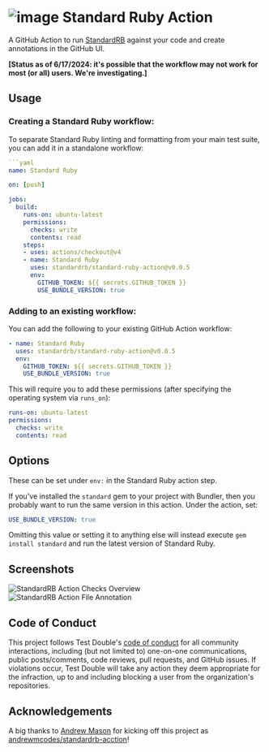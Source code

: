# ![image](https://github.com/standardrb/standard-ruby-action/assets/16904172/ed2d125f-26fd-45fb-a78f-c68c8bcbefed) Standard Ruby Action

A GitHub Action to run [StandardRB](https://github.com/standardrb/standard) against your code and create annotations in the GitHub UI.

**[Status as of 6/17/2024: it's possible that the workflow may not work for most (or all) users. We're investigating.]**

## Usage

### Creating a Standard Ruby workflow:

To separate Standard Ruby linting and formatting from your main test suite, you
can add it in a standalone workflow:

```yaml
```yaml
name: Standard Ruby

on: [push]

jobs:
  build:
    runs-on: ubuntu-latest
    permissions:
      checks: write
      contents: read
    steps:
    - uses: actions/checkout@v4
    - name: Standard Ruby
      uses: standardrb/standard-ruby-action@v0.0.5
      env:
        GITHUB_TOKEN: ${{ secrets.GITHUB_TOKEN }}
        USE_BUNDLE_VERSION: true
```

### Adding to an existing workflow:

You can add the following to your existing GitHub Action workflow:

```yaml
- name: Standard Ruby
  uses: standardrb/standard-ruby-action@v0.0.5
  env:
    GITHUB_TOKEN: ${{ secrets.GITHUB_TOKEN }}
    USE_BUNDLE_VERSION: true
```

This will require you to add these permissions (after specifying the operating system via `runs_on`):

```yaml
runs-on: ubuntu-latest
permissions:
  checks: write
  contents: read
```

## Options

These can be set under `env:` in the Standard Ruby action step.

If you've installed the `standard` gem to your project with Bundler, then you
probably want to run the same version in this action. Under the action, set:

```yaml
USE_BUNDLE_VERSION: true
```

Omitting this value or setting it to anything else will instead execute
`gem install standard` and run the latest version of Standard Ruby.

## Screenshots

![StandardRB Action Checks Overview](screenshots/check-overview.png)
![StandardRB Action File Annotation](screenshots/file-annotation.png)

## Code of Conduct

This project follows Test Double's [code of
conduct](https://testdouble.com/code-of-conduct) for all community interactions,
including (but not limited to) one-on-one communications, public posts/comments,
code reviews, pull requests, and GitHub issues. If violations occur, Test Double
will take any action they deem appropriate for the infraction, up to and
including blocking a user from the organization's repositories.

## Acknowledgements

A big thanks to [Andrew Mason](https://github.com/andrewmcodes) for kicking off
this project as
[andrewmcodes/standardrb-acction](https://github.com/andrewmcodes/standardrb-action)!
